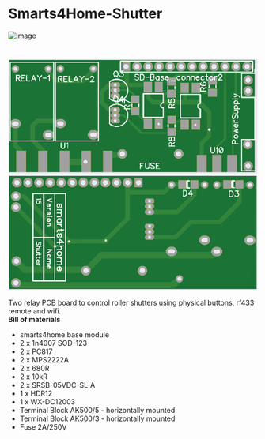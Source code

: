 # Smarts4Home-Shutter
![image](https://smarts4home.com/assets/img/logos.svg)<p>
#
![image](https://github.com/smarts4home/Smarts4Home-Shutter/raw/master/img/smarts4home-shutter-01.png)
![image](https://github.com/smarts4home/Smarts4Home-Shutter/raw/master/img/smarts4home-shutter-02.png)
<p>
Two relay PCB board to control roller shutters using physical buttons, rf433 remote and wifi.<br>
<B>Bill of materials</b><ul>
<li>smarts4home base module
<li>2 x 1n4007 SOD-123
<li>2 x PC817
<li>2 x MPS2222A
<li>2 x 680R
<li>2 x 10kR
<li>2 x SRSB-05VDC-SL-A
<li>1 x HDR12
<li>1 x WX-DC12003
<li>Terminal Block AK500/5 - horizontally mounted 
<li>Terminal Block AK500/3 - horizontally mounted 
<li>Fuse 2A/250V
